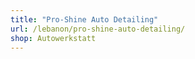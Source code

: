```yaml
---
title: "Pro-Shine Auto Detailing"
url: /lebanon/pro-shine-auto-detailing/
shop: Autowerkstatt
---
```

